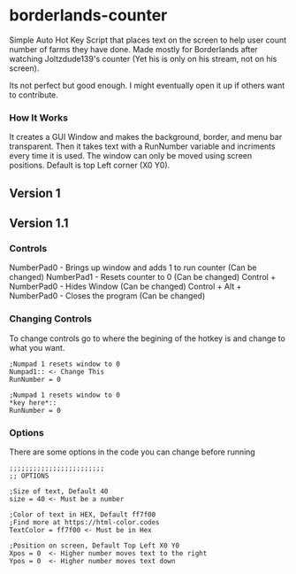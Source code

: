 <h1>borderlands-counter</h1>
  
Simple Auto Hot Key Script that places text on the screen to help user count number of farms they have done. 
Made mostly for Borderlands after watching Joltzdude139's counter (Yet his is only on his stream, not on his screen).

Its not perfect but good enough. I might eventually open it up if others want to contribute.

<h3>How It Works</h3>
 It creates a GUI Window and makes the background, border, and menu bar transparent. Then it takes text with a RunNumber variable and incriments every time it is used. The window can only be moved using screen positions. Default is top Left corner (X0 Y0).
 
<h2> Version 1 </h2>

<h2> Version 1.1 </h2>

<h3>Controls</h3>

NumberPad0 - Brings up window and adds 1 to run counter (Can be changed)
NumberPad1 - Resets counter to 0 (Can be changed)
Control + NumberPad0 - Hides Window (Can be changed)
Control + Alt + NumberPad0 - Closes the program (Can be changed)

<h3>Changing Controls</h3>
To change controls go to where the begining of the hotkey is and change to what you want.

    ;Numpad 1 resets window to 0
    Numpad1:: <- Change This
    RunNumber = 0
    
    ;Numpad 1 resets window to 0
    *key here*::
    RunNumber = 0 

<h3>Options</h3>
There are some options in the code you can change before running

    ;;;;;;;;;;;;;;;;;;;;;;;;
    ;; OPTIONS
    
    ;Size of text, Default 40
    size = 40 <- Must be a number
    
    ;Color of text in HEX, Default ff7f00
    ;Find more at https://html-color.codes
    TextColor = ff7f00 <- Must be in Hex
    
    ;Position on screen, Default Top Left X0 Y0
    Xpos = 0  <- Higher number moves text to the right
    Ypos = 0  <- Higher number moves text down

